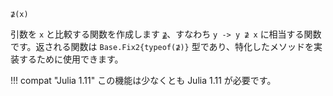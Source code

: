 ```
⊉(x)
```

引数を `x` と比較する関数を作成します [`⊉`](@ref)、すなわち `y -> y ⊉ x` に相当する関数です。返される関数は `Base.Fix2{typeof(⊉)}` 型であり、特化したメソッドを実装するために使用できます。

!!! compat "Julia 1.11"
    この機能は少なくとも Julia 1.11 が必要です。

